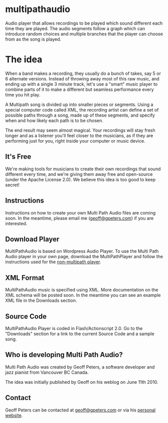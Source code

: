 # multipathaudio

Audio player that allows recordings to be played which sound different each time they are played. 
The audio segments follow a graph which can introduce random choices and multiple branches that
the player can choose from as the song is played.

# The idea #
When a band makes a recording, they usually do a bunch of takes, say 5 or 6 alternate versions. Instead of throwing away most of this raw music, and ending up with a single 3 minute track, let's use a "smart" music player to combine parts of it to make a different but seamless performance every time you hit play.

A Multipath song is divided up into smaller pieces or segments. Using a special computer code called XML, the recording artist can define a set of possible paths through a song, made up of these segments, and specify when and how likely each path is to be chosen.

The end result may seem almost magical. Your recordings will stay fresh longer and as a listener you'll feel closer to the musicians, as if they are performing just for you, right inside your computer or music device.

## It's Free ##
We're making tools for musicians to create their own recordings that sound different every time, and we're giving them away free and open-source (under the Apache License 2.0). We believe this idea is too good to keep secret!

## Instructions ##
Instructions on how to create your own Multi Path Audio files are coming soon. In the meantime, please email me (geoff@gpeters.com) if you are interested.

## Download Player ##
MultiPathAudio is based on Wordpress Audio Player. To use the Multi Path Audio player in your own page, download the MultiPathPlayer and follow the instructions used for the [non-multipath player](http://wpaudioplayer.com/standalone).

## XML Format ##
MultiPathAudio music is specified using XML. More documentation on the XML schema will be posted soon. In the meantime you can see an example XML file in the Downloads section.

## Source Code ##
MultiPathAudio Player is coded in Flash/Actionscript 2.0. Go to the "Downloads" section for a link to the current Source Code and a sample song.

## Who is developing Multi Path Audio? ##
Multi Path Audio was created by Geoff Peters, a software developer and jazz pianist from Vancouver BC Canada.

The idea was initially published by Geoff on his weblog on June 11th 2010.

## Contact ##
Geoff Peters can be contacted at geoff@gpeters.com or via his [personal website](http://www.gpeters.com/home).
